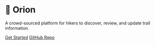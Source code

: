 # 🌲 Orion

A crowd-sourced platform for hikers to discover, review, and update trail information.

[Get Started](home) [GitHub Repo](https://github.com/Orion-ZA/Orion)